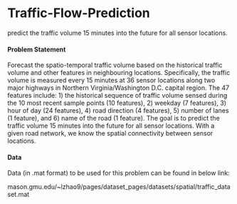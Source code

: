 # Traffic-Flow-Prediction
predict the traffic volume 15 minutes into the future for all sensor locations. 


#### Problem Statement
Forecast the spatio-temporal traffic volume based on the historical traffic volume and other features in neighbouring locations. Specifically, the traffic volume is measured every 15 minutes at 36 sensor locations along two major highways in Northern Virginia/Washington D.C. capital region. The 47 features include: 1) the historical sequence of traffic volume sensed during the 10 most recent sample points (10 features), 2) weekday (7 features), 3) hour of day (24 features), 4) road direction (4 features), 5) number of lanes (1 feature), and 6) name of the road (1 feature). The goal is to predict the traffic volume 15 minutes into the future for all sensor locations. With a given road network, we know the spatial connectivity between sensor locations.


#### Data
Data (in .mat format) to be used for this problem can be found in below link:

mason.gmu.edu/~lzhao9/pages/dataset_pages/datasets/spatial/traffic_dataset.mat

